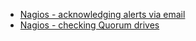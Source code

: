   - [Nagios - acknowledging alerts via
    email](Nagios_-_acknowledging_alerts_via_email "wikilink")
  - [Nagios - checking Quorum
    drives](Nagios_-_checking_Quorum_drives "wikilink")
